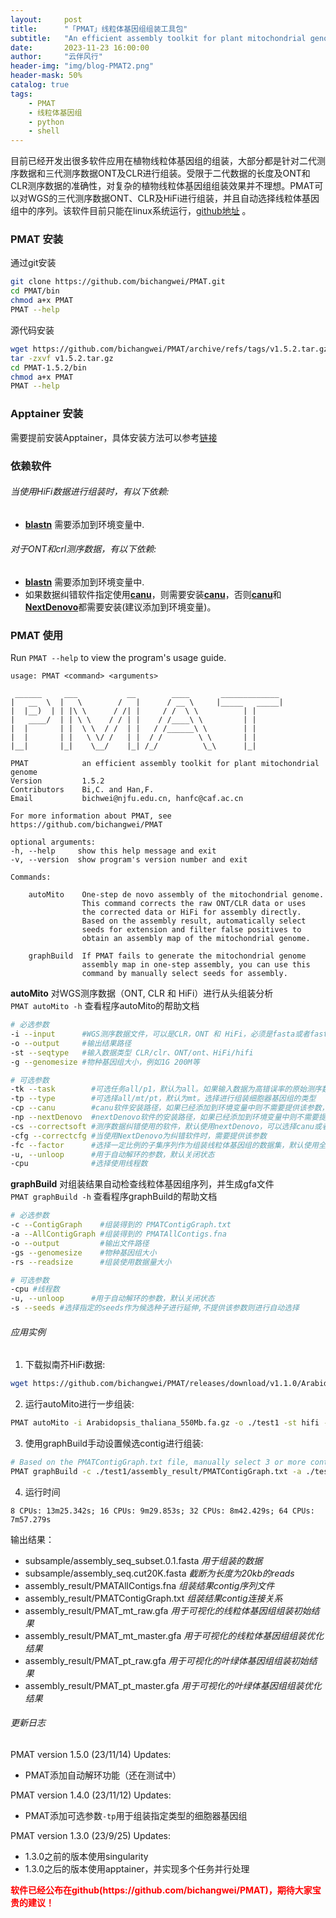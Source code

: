 ```yaml
---
layout:     post
title:      "「PMAT」线粒体基因组组装工具包"
subtitle:   "An efficient assembly toolkit for plant mitochondrial genome"
date:       2023-11-23 16:00:00
author:     "云伴风行"
header-img: "img/blog-PMAT2.png"
header-mask: 50%
catalog: true
tags:
    - PMAT
    - 线粒体基因组
    - python
    - shell
---
```



目前已经开发出很多软件应用在植物线粒体基因组的组装，大部分都是针对二代测序数据和三代测序数据ONT及CLR进行组装。受限于二代数据的长度及ONT和CLR测序数据的准确性，对复杂的植物线粒体基因组组装效果并不理想。PMAT可以对WGS的三代测序数据ONT、CLR及HiFi进行组装，并且自动选择线粒体基因组中的序列。该软件目前只能在linux系统运行，[github地址](https://github.com/bichangwei/PMAT) 。

### PMAT 安装
通过git安装
```sh
git clone https://github.com/bichangwei/PMAT.git
cd PMAT/bin
chmod a+x PMAT
PMAT --help
```
源代码安装
```sh
wget https://github.com/bichangwei/PMAT/archive/refs/tags/v1.5.2.tar.gz
tar -zxvf v1.5.2.tar.gz
cd PMAT-1.5.2/bin
chmod a+x PMAT
PMAT --help
```

### Apptainer 安装
需要提前安装Apptainer，具体安装方法可以参考[链接](https://github.com/apptainer/apptainer/blob/main/INSTALL.md)


### 依赖软件
###### 当使用HiFi数据进行组装时，有以下依赖:
- [**blastn**](https://blast.ncbi.nlm.nih.gov/Blast.cgi?CMD=Web&PAGE_TYPE=BlastDocs&DOC_TYPE=Download)  需要添加到环境变量中.

###### 对于ONT和crl测序数据，有以下依赖:
- [**blastn**](https://blast.ncbi.nlm.nih.gov/Blast.cgi?CMD=Web&PAGE_TYPE=BlastDocs&DOC_TYPE=Download)     需要添加到环境变量中.
- 如果数据纠错软件指定使用[**canu**](https://github.com/marbl/canu)，则需要安装[**canu**](https://github.com/marbl/canu)，否则[**canu**](https://github.com/marbl/canu)和[**NextDenovo**](https://github.com/Nextomics/NextDenovo)都需要安装(建议添加到环境变量)。



### PMAT 使用
Run `PMAT --help` to view the program's usage guide.
```shell
usage: PMAT <command> <arguments>

 ______     ___           __        ____       _____________ 
|   __  \  |   \        /   |      / __ \     |_____   _____|
|  |__)  | | |\ \      / /| |     / /  \ \          | |      
|   ____/  | | \ \    / / | |    / /____\ \         | |      
|  |       | |  \ \  / /  | |   / /______\ \        | |      
|  |       | |   \ \/ /   | |  / /        \ \       | |      
|__|       |_|    \__/    |_| /_/          \_\      |_|      

PMAT            an efficient assembly toolkit for plant mitochondrial genome
Version         1.5.2
Contributors    Bi,C. and Han,F.
Email           bichwei@njfu.edu.cn, hanfc@caf.ac.cn

For more information about PMAT, see https://github.com/bichangwei/PMAT

optional arguments:
-h, --help     show this help message and exit
-v, --version  show program's version number and exit

Commands:

    autoMito    One-step de novo assembly of the mitochondrial genome. 
                This command corrects the raw ONT/CLR data or uses 
                the corrected data or HiFi for assembly directly. 
                Based on the assembly result, automatically select 
                seeds for extension and filter false positives to 
                obtain an assembly map of the mitochondrial genome.

    graphBuild  If PMAT fails to generate the mitochondrial genome 
                assembly map in one-step assembly, you can use this 
                command by manually select seeds for assembly.
```

**autoMito** 对WGS测序数据（ONT, CLR 和 HiFi）进行从头组装分析  
`PMAT autoMito -h` 查看程序autoMito的帮助文档
```sh
# 必选参数
-i --input      #WGS测序数据文件，可以是CLR，ONT 和 HiFi，必须是fasta或者fastq格式或者压缩后的文件
-o --output     #输出结果路径
-st --seqtype   #输入数据类型 CLR/clr、ONT/ont、HiFi/hifi
-g --genomesize #物种基因组大小，例如1G 200M等

# 可选参数
-tk --task        #可选任务all/p1，默认为all。如果输入数据为高错误率的原始测序数据需要使用all，如果输入数据为纠错后的数据可以选择p1
-tp --type        #可选择all/mt/pt，默认为mt。选择进行组装细胞器基因组的类型
-cp --canu        #canu软件安装路径，如果已经添加到环境变量中则不需要提供该参数，用于前期的测序数据纠错和修剪过程
-np --nextDenovo  #nextDenovo软件的安装路径，如果已经添加到环境变量中则不需要提供该参数，用于数据的纠错
-cs --correctsoft #测序数据纠错使用的软件，默认使用nextDenovo，可以选择canu或者NextDenovo
-cfg --correctcfg #当使用NextDenovo为纠错软件时，需要提供该参数
-fc --factor      #选择一定比例的子集序列作为组装线粒体基因组的数据集，默认使用全部的测序数据进行组装
-u, --unloop      #用于自动解环的参数，默认关闭状态
-cpu              #选择使用线程数
```

**graphBuild** 对组装结果自动检查线粒体基因组序列，并生成gfa文件  
`PMAT graphBuild -h` 查看程序graphBuild的帮助文档
```sh
# 必选参数
-c --ContigGraph    #组装得到的 PMATContigGraph.txt
-a --AllContigGraph #组装得到的 PMATAllContigs.fna
-o --output         #输出文件路径
-gs --genomesize    #物种基因组大小
-rs --readsize      #组装使用数据量大小

# 可选参数
-cpu #线程数
-u, --unloop      #用于自动解环的参数，默认关闭状态
-s --seeds #选择指定的seeds作为候选种子进行延伸,不提供该参数则进行自动选择
```

###### 应用实例

1. 下载拟南芥HiFi数据:
```sh
wget https://github.com/bichangwei/PMAT/releases/download/v1.1.0/Arabidopsis_thaliana_550Mb.fa.gz
```
2. 运行autoMito进行一步组装:
```sh
PMAT autoMito -i Arabidopsis_thaliana_550Mb.fa.gz -o ./test1 -st hifi -g 120m -m -tp all
```
3. 使用graphBuild手动设置候选contig进行组装:
```sh
# Based on the PMATContigGraph.txt file, manually select 3 or more contigs that match the depth of mitochondrial genome sequencing
PMAT graphBuild -c ./test1/assembly_result/PMATContigGraph.txt -a ./test1/assembly_result/PMATAllContigs.fna -gs 125m -rs ./test1/subsample/assembly_seq_subset.0.1.fasta -o ./test1_gfa -s 343 345 905 513 1344 -tp mt
```
4. 运行时间

```
8 CPUs: 13m25.342s; 16 CPUs: 9m29.853s; 32 CPUs: 8m42.429s; 64 CPUs: 7m57.279s
```

输出结果：
- subsample/assembly_seq_subset.0.1.fasta *用于组装的数据*
- subsample/assembly_seq.cut20K.fasta     *截断为长度为20kb的reads*
- assembly_result/PMATAllContigs.fna      *组装结果contig序列文件*
- assembly_result/PMATContigGraph.txt     *组装结果contig连接关系*
- assembly_result/PMAT_mt_raw.gfa         *用于可视化的线粒体基因组组装初始结果*
- assembly_result/PMAT_mt_master.gfa      *用于可视化的线粒体基因组组装优化结果*
- assembly_result/PMAT_pt_raw.gfa         *用于可视化的叶绿体基因组组装初始结果*
- assembly_result/PMAT_pt_master.gfa      *用于可视化的叶绿体基因组组装优化结果*

###### 更新日志
PMAT version 1.5.0 (23/11/14)
Updates:
- PMAT添加自动解环功能（还在测试中）

PMAT version 1.4.0 (23/11/12)
Updates:
- PMAT添加可选参数`-tp`用于组装指定类型的细胞器基因组

PMAT version 1.3.0 (23/9/25)
Updates:
- 1.3.0之前的版本使用singularity
- 1.3.0之后的版本使用apptainer，并实现多个任务并行处理

<p style="color: red"><b>软件已经公布在github(https://github.com/bichangwei/PMAT)，期待大家宝贵的建议！</b></p>